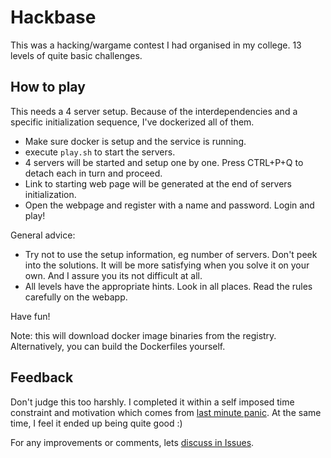 Hackbase
========
This was a hacking/wargame contest I had organised in my college. 13 levels of quite basic challenges.

How to play
-----------
This needs a 4 server setup. Because of the interdependencies and a specific initialization sequence, I've dockerized all of them. 

* Make sure docker is setup and the service is running.
* execute `play.sh` to start the servers.
* 4 servers will be started and setup one by one. Press CTRL+P+Q to detach each in turn and proceed.
* Link to starting web page will be generated at the end of servers initialization.
* Open the webpage and register with a name and password. Login and play!

General advice:
* Try not to use the setup information, eg number of servers. Don't peek into the solutions. It will be more satisfying when you solve it on your own. And I assure you its not difficult at all.
* All levels have the appropriate hints. Look in all places. Read the rules carefully on the webapp.

Have fun!

Note: this will download docker image binaries from the registry. Alternatively, you can build the Dockerfiles yourself.

Feedback
--------
Don't judge this too harshly. I completed it within a self imposed time constraint and motivation which comes from [last minute panic](http://www.gocomics.com/calvinandhobbes/2012/05/24). At the same time, I feel it ended up being quite good :)

For any improvements or comments, lets [discuss in Issues](https://github.com/siddharthasahu/hackbase/issues).